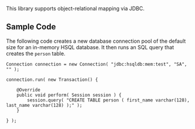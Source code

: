 This library supports object-relational mapping via JDBC.

Sample Code
-----------

The following code creates a new database connection pool of the default size for an in-memory
HSQL database. It then runs an SQL query that creates the `person` table.

	Connection connection = new Connection( "jdbc:hsqldb:mem:test", "SA", "" );
	
	connection.run( new Transaction() {
	
		@Override
		public void perform( Session session ) {
			session.query( "CREATE TABLE person ( first_name varchar(128), last_name varchar(128) );" );
		}
	
	} );

